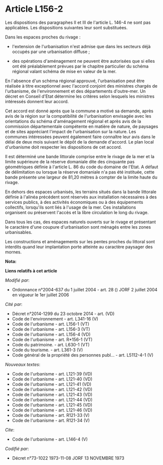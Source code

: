 # Article L156-2

Les dispositions des paragraphes II et III de l'article L. 146-4 ne sont pas applicables. Les dispositions suivantes leur
sont substituées. 

Dans les espaces proches du rivage :

- l'extension de l'urbanisation n'est admise que dans les secteurs déjà occupés par une urbanisation diffuse ;

- des opérations d'aménagement ne peuvent être autorisées que si elles ont été préalablement prévues par le chapitre
particulier du schéma régional valant schéma de mise en valeur de la mer. 

En l'absence d'un schéma régional approuvé, l'urbanisation peut être réalisée à titre exceptionnel avec l'accord conjoint des
ministres chargés de l'urbanisme, de l'environnement et des départements d'outre-mer. Un décret en Conseil d'Etat détermine
les critères selon lesquels les ministres intéressés donnent leur accord. 

Cet accord est donné après que la commune a motivé sa demande, après avis de la région sur la compatibilité de l'urbanisation
envisagée avec les orientations du schéma d'aménagement régional et après avis de la commission départementale compétente en
matière de nature, de paysages et de sites appréciant l'impact de l'urbanisation sur la nature. Les communes intéressées
peuvent également faire connaître leur avis dans le délai de deux mois suivant le dépôt de la demande d'accord. Le plan local
d'urbanisme doit respecter les dispositions de cet accord. 

Il est déterminé une bande littorale comprise entre le rivage de la mer et la limite supérieure de la réserve domaniale dite
des cinquante pas géométriques définie à l'article L. 86 du code du domaine de l'Etat. A défaut de délimitation ou lorsque la
réserve domaniale n'a pas été instituée, cette bande présente une largeur de 81,20 mètres à compter de la limite haute du
rivage. 

En dehors des espaces urbanisés, les terrains situés dans la bande littorale définie à l'alinéa précédent sont réservés aux
installation nécessaires à des services publics, à des activités économiques ou à des équipements collectifs, lorsqu'ils sont
liés à l'usage de la mer. Ces installations organisent ou préservent l'accès et la libre circulation le long du rivage. 

Dans tous les cas, des espaces naturels ouverts sur le rivage et présentant le caractère d'une coupure d'urbanisation sont
ménagés entre les zones urbanisables. 

Les constructions et aménagements sur les pentes proches du littoral sont interdits quand leur implantation porte atteinte au
caractère paysager des mornes.

**Nota:**



**Liens relatifs à cet article**

_Modifié par_:

  - Ordonnance n°2004-637 du 1 juillet 2004 - art. 28 () JORF 2 juillet 2004 en vigueur le 1er juillet 2006

_Cité par_:

  - Décret n°2014-1299 du 23 octobre 2014 - art. (VD)
  - Code de l'environnement - art. L341-16 (V)
  - Code de l'urbanisme - art. L156-1 (VT)
  - Code de l'urbanisme - art. L156-3 (VT)
  - Code de l'urbanisme - art. L156-4 (VD)
  - Code de l'urbanisme - art. R*156-1 (VT)
  - Code du patrimoine. - art. L630-1 (VT)
  - Code du tourisme. - art. L361-3 (V)
  - Code général de la propriété des personnes publ... - art. L5112-4-1 (V)

_Nouveaux textes_:

  - Code de l'urbanisme - art. L121-39 (VD)
  - Code de l'urbanisme - art. L121-40 (VD)
  - Code de l'urbanisme - art. L121-41 (VD)
  - Code de l'urbanisme - art. L121-42 (VD)
  - Code de l'urbanisme - art. L121-43 (VD)
  - Code de l'urbanisme - art. L121-44 (VD)
  - Code de l'urbanisme - art. L121-45 (VD)
  - Code de l'urbanisme - art. L121-46 (VD)
  - Code de l'urbanisme - art. R121-33 (V)
  - Code de l'urbanisme - art. R121-34 (V)

_Cite_:

  - Code de l'urbanisme - art. L146-4 (V)

_Codifié par_:

  - Décret n°73-1022 1973-11-08 JORF 13 NOVEMBRE 1973
